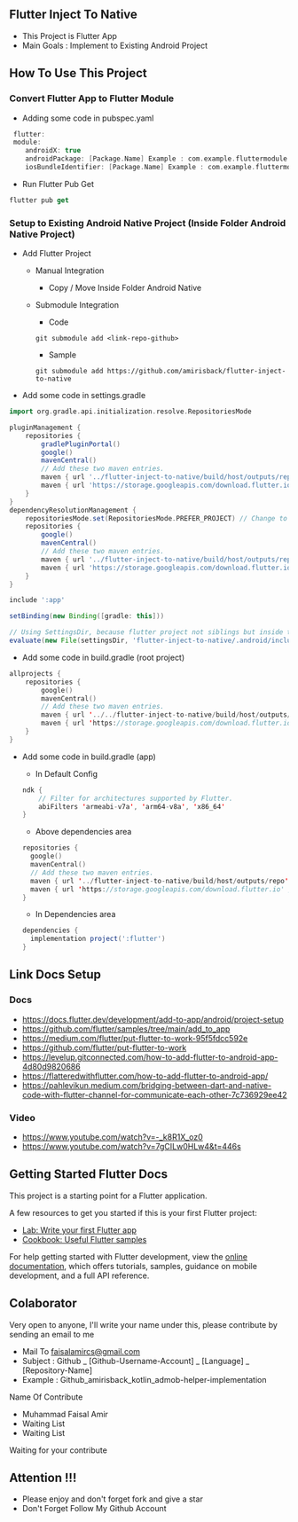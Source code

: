 ## Flutter Inject To Native
- This Project is Flutter App
- Main Goals : Implement to Existing Android Project

## How To Use This Project

### Convert Flutter App to Flutter Module
- Adding some code in pubspec.yaml

```kotlin
 flutter:
 module:
    androidX: true
    androidPackage: [Package.Name] Example : com.example.fluttermodule
    iosBundleIdentifier: [Package.Name] Example : com.example.fluttermodule
```

- Run Flutter Pub Get

```kotlin
flutter pub get
```

### Setup to Existing Android Native Project (Inside Folder Android Native Project)

- Add Flutter Project

  - Manual Integration
  
    - Copy / Move Inside Folder Android Native
  
  - Submodule Integration
  
    - Code

    ```kotin
    git submodule add <link-repo-github>
    ```

    - Sample

    ```kotin
    git submodule add https://github.com/amirisback/flutter-inject-to-native
    ```

- Add some code in settings.gradle

```groovy
import org.gradle.api.initialization.resolve.RepositoriesMode

pluginManagement {
    repositories {
        gradlePluginPortal()
        google()
        mavenCentral()
        // Add these two maven entries.
        maven { url '../flutter-inject-to-native/build/host/outputs/repo' }
        maven { url 'https://storage.googleapis.com/download.flutter.io' }
    }
}
dependencyResolutionManagement {
    repositoriesMode.set(RepositoriesMode.PREFER_PROJECT) // Change to PREFER_PROJECT
    repositories {
        google()
        mavenCentral()
        // Add these two maven entries.
        maven { url '../flutter-inject-to-native/build/host/outputs/repo' }
        maven { url 'https://storage.googleapis.com/download.flutter.io' }
    }
}

include ':app'

setBinding(new Binding([gradle: this]))

// Using SettingsDir, because flutter project not siblings but inside the existing project
evaluate(new File(settingsDir, 'flutter-inject-to-native/.android/include_flutter.groovy')) 

```

- Add some code in build.gradle (root project)

```kotlin
allprojects {
    repositories {
        google()
        mavenCentral()
        // Add these two maven entries.
        maven { url '../../flutter-inject-to-native/build/host/outputs/repo' }
        maven { url 'https://storage.googleapis.com/download.flutter.io' }
    }
}
```

- Add some code in build.gradle (app)
  
  - In Default Config
  
  ```kotlin
  ndk {
      // Filter for architectures supported by Flutter.
      abiFilters 'armeabi-v7a', 'arm64-v8a', 'x86_64'
  }
  ```
  
  - Above dependencies area
  
  ```kotlin
  repositories {
    google()
    mavenCentral()
    // Add these two maven entries.
    maven { url '../flutter-inject-to-native/build/host/outputs/repo' }
    maven { url 'https://storage.googleapis.com/download.flutter.io' }
  }
  ```
  
  - In Dependencies area

  ```groovy
  dependencies {
    implementation project(':flutter')
  }
  ```
  
## Link Docs Setup
### Docs
- https://docs.flutter.dev/development/add-to-app/android/project-setup
- https://github.com/flutter/samples/tree/main/add_to_app
- https://medium.com/flutter/put-flutter-to-work-95f5fdcc592e
- https://github.com/flutter/put-flutter-to-work
- https://levelup.gitconnected.com/how-to-add-flutter-to-android-app-4d80d9820686
- https://flatteredwithflutter.com/how-to-add-flutter-to-android-app/
- https://pahlevikun.medium.com/bridging-between-dart-and-native-code-with-flutter-channel-for-communicate-each-other-7c736929ee42

### Video
- https://www.youtube.com/watch?v=-_k8R1X_oz0
- https://www.youtube.com/watch?v=7gCILw0HLw4&t=446s


## Getting Started Flutter Docs

This project is a starting point for a Flutter application.

A few resources to get you started if this is your first Flutter project:

- [Lab: Write your first Flutter app](https://docs.flutter.dev/get-started/codelab)
- [Cookbook: Useful Flutter samples](https://docs.flutter.dev/cookbook)

For help getting started with Flutter development, view the
[online documentation](https://docs.flutter.dev/), which offers tutorials,
samples, guidance on mobile development, and a full API reference.

## Colaborator
Very open to anyone, I'll write your name under this, please contribute by sending an email to me

- Mail To faisalamircs@gmail.com
- Subject : Github _ [Github-Username-Account] _ [Language] _ [Repository-Name]
- Example : Github_amirisback_kotlin_admob-helper-implementation

Name Of Contribute
- Muhammad Faisal Amir
- Waiting List
- Waiting List

Waiting for your contribute

## Attention !!!
- Please enjoy and don't forget fork and give a star
- Don't Forget Follow My Github Account
